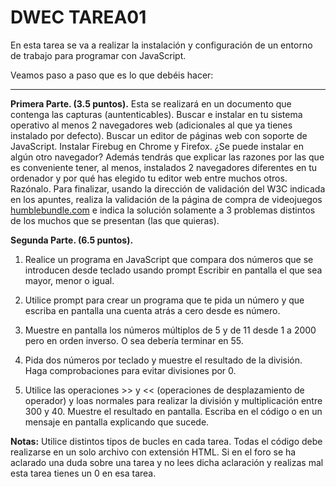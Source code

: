 DWEC TAREA01
============

En esta tarea se va a realizar la instalación y configuración de un entorno de trabajo para programar con JavaScript. 

Veamos paso a paso que es lo que debéis hacer:


----------


**Primera Parte.  (3.5 puntos).**
Esta  se realizará en un documento que contenga las capturas (auntenticables).
Buscar e instalar en tu sistema operativo al menos 2 navegadores web (adicionales al que ya tienes instalado por defecto).
Buscar un editor de páginas web con soporte de JavaScript.
Instalar Firebug en Chrome y Firefox. ¿Se puede instalar en algún otro navegador?
Además tendrás que explicar las razones por las que es conveniente tener, al menos, instalados 2 navegadores diferentes en tu ordenador y por qué has elegido tu editor web entre muchos otros. Razónalo.
Para finalizar, usando la dirección de validación del W3C indicada en los apuntes, realiza la validación de la página de compra de videojuegos [humblebundle.com](https://www.humblebundle.com) e indica la solución solamente a 3 problemas distintos de los muchos que se presentan (las que quieras).

 **Segunda Parte. (6.5 puntos).** 

1. Realice un programa en JavaScript que compara dos números que se introducen desde teclado usando prompt Escribir en pantalla el que sea mayor, menor o igual.
 
2. Utilice prompt para crear un programa que te pida un número y que escriba en pantalla una cuenta atrás a cero desde es número.

3. Muestre en pantalla los números múltiplos de 5 y de 11 desde 1 a 2000 pero en orden inverso. O sea debería terminar en 55.

4. Pida dos números por teclado y muestre el resultado de la división. Haga comprobaciones para evitar divisiones por 0.

5. Utilice las operaciones >> y << (operaciones de desplazamiento de operador)  y loas normales para realizar la división y multiplicación entre 300 y 40. Muestre el resultado en pantalla. Escriba en el código o en un mensaje en pantalla explicando que sucede.

**Notas:** Utilice distintos tipos de bucles en cada tarea. Todas el código debe realizarse en un solo archivo con extensión HTML. Si en el foro se ha aclarado una duda sobre una tarea y no lees dicha aclaración y realizas mal esta tarea tienes un 0 en esa tarea.
